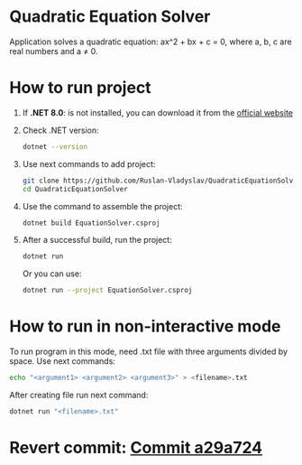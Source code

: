 ﻿# Quadratic Equation Solver

Application solves a quadratic equation: ax^2 + bx + c = 0,
where a, b, c are real numbers and a ≠ 0.

# How to run project

1. If **.NET 8.0**: is not installed, you can download it from the [official website](https://dotnet.microsoft.com/en-us/download)

2. Check .NET version:
   ```bash
   dotnet --version
   
3. Use next commands to add project:
   ```bash
   git clone https://github.com/Ruslan-Vladyslav/QuadraticEquationSolver.git
   cd QuadraticEquationSolver
4. Use the command to assemble the project:
   ```bash
   dotnet build EquationSolver.csproj
5. After a successful build, run the project:
    ```bash
   dotnet run
   ```
   Or you can use:
   ```bash
   dotnet run --project EquationSolver.csproj

# How to run in non-interactive mode
  To run program in this mode, need .txt file with three arguments divided by space. Use next commands:
  ```bash
  echo "<argument1> <argument2> <argument3>" > <filename>.txt
  ```
  After creating file run next command:
  ```bash
  dotnet run "<filename>.txt"
  ```

 # Revert commit: [Commit a29a724](https://github.com/Ruslan-Vladyslav/QuadraticEquationSolver/commit/a29a72401460ca45cc96c49fd1efba8488e951a5)


